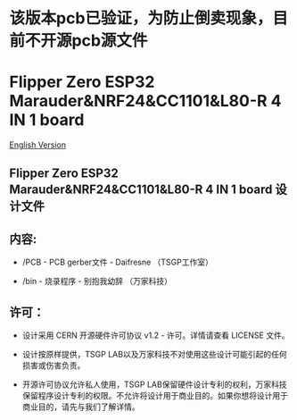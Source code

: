 # 该版本pcb已验证，为防止倒卖现象，目前不开源pcb源文件

# Flipper Zero ESP32 Marauder&NRF24&CC1101&L80-R 4 IN 1 board
[English Version](readme.md)

##  Flipper Zero ESP32 Marauder&NRF24&CC1101&L80-R 4 IN 1 board  设计文件

## 内容:
* /PCB - PCB gerber文件 - Daifresne （TSGP工作室）

* /bin - 烧录程序 - 别抱我幼辞 （万家科技）


## 许可：
* 设计采用 CERN 开源硬件许可协议 v1.2 - 许可。详情请查看 LICENSE 文件。

* 设计按原样提供，TSGP LAB以及万家科技不对使用这些设计可能引起的任何损害或伤害负责。

* 开源许可协议允许私人使用，TSGP LAB保留硬件设计专利的权利，万家科技保留程序设计专利的权限。不允许将设计用于商业目的。如果你想将设计用于商业目的，请先与我们了解详情。
